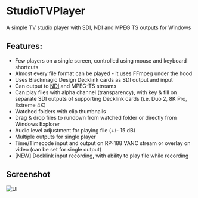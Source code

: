 # StudioTVPlayer
A simple TV studio player with SDI, NDI and MPEG TS outputs for Windows
## Features:
* Few players on a single screen, controlled using mouse and keyboard shortcuts
* Almost every file format can be played - it uses FFmpeg under the hood
* Uses Blackmagic Design Decklink cards as SDI output and input
* Can output to [NDI](https://www.ndi.tv) and MPEG-TS streams
* Can play files with alpha channel (transparency), with key & fill on separate SDI outputs of supporting Decklink cards (i.e. Duo 2, 8K Pro, Extreme 4K)
* Watched folders with clip thumbnails
* Drag & drop files to rundown from watched folder or directly from Windows Explorer
* Audio level adjustment for playing file (+/- 15 dB)
* Multiple outputs for single player
* Time/Timecode input and output on RP-188 VANC stream or overlay on video (can be set for single output)
* [NEW] Decklink input recording, with ability to play file while recording

## Screenshot
![UI](https://user-images.githubusercontent.com/1919742/196053982-079e425a-5c35-4b5a-926b-1060f7fcfde4.png)
